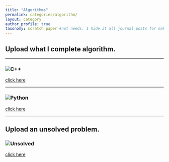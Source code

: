```yaml
---
title: "Algorithms"
permalink: categories/algorithm/
layout: category
author_profile: true
taxonomy: scratch paper #not needs. I hide it all journal posts for make _journal folder. So it can't see. I don't know how to do that...
---
```


## __Upload what I complete algorithm.__  

*****

### ![C++](https://eliotjang.github.io/assets/images/c++/c++-logo.png)  

[click here](https://eliotjang.github.io/tags/c++)

*****

### ![Python](https://eliotjang.github.io/assets/images/python/python-logo.jpeg)  

[click here](https://eliotjang.github.io/tags/python)

*****  

## __Upload an unsolved problem.__  

### ![Unsolved](https://eliotjang.github.io/assets/images/unsolved/problem.jpg)  

[click here](https://eliotjang.github.io/tags/unsolved)  


